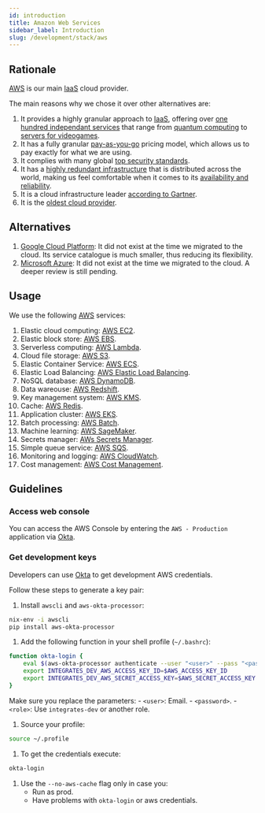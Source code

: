 ```yaml
---
id: introduction
title: Amazon Web Services
sidebar_label: Introduction
slug: /development/stack/aws
---
```


## Rationale

[AWS](https://aws.amazon.com/) is our main
[IaaS](https://en.wikipedia.org/wiki/Infrastructure_as_a_service)
cloud provider.

The main reasons why we chose it
over other alternatives are:

1. It provides a highly granular approach to
[IaaS](https://en.wikipedia.org/wiki/Infrastructure_as_a_service),
offering over
[one hundred independant services](https://aws.amazon.com/)
that range from
[quantum computing](https://aws.amazon.com/braket)
to
[servers for videogames](https://aws.amazon.com/gamelift).
1. It has a fully granular
[pay-as-you-go](https://aws.amazon.com/pricing)
pricing model,
which allows us to pay exactly for what
we are using.
1. It complies with
many global
[top security standards](https://aws.amazon.com/compliance/programs/).
1. It has a
[highly redundant infrastructure](https://aws.amazon.com/about-aws/global-infrastructure/?hp=tile&tile=map)
that is distributed across the world,
making us feel comfortable
when it comes to its
[availability and reliability](https://status.aws.amazon.com/).
1. It is a cloud infrastructure leader
[according to Gartner](https://www.c-sharpcorner.com/article/top-10-cloud-service-providers/).
1. It is the
[oldest cloud provider](https://www.techaheadcorp.com/blog/top-cloud-service-providers/#:~:text=Since%20AWS%20is%20the%20oldest,recently%20launched%20AWS%20Storage%20Gateway.).

## Alternatives

1. [Google Cloud Platform](https://cloud.google.com/gcp):
It did not exist at the time we migrated to the cloud.
Its service catalogue is much smaller,
thus reducing its flexibility.
1. [Microsoft Azure](https://azure.microsoft.com/en-us/):
It did not exist at the time we migrated to the cloud.
A deeper review is still pending.

## Usage

We use the following [AWS](https://aws.amazon.com/) services:

1. Elastic cloud computing:
[AWS EC2](https://aws.amazon.com/ec2/).
1. Elastic block store:
[AWS EBS](https://aws.amazon.com/ebs/).
1. Serverless computing:
[AWS Lambda](https://aws.amazon.com/lambda/).
1. Cloud file storage:
[AWS S3](https://aws.amazon.com/s3/).
1. Elastic Container Service:
[AWS ECS](https://aws.amazon.com/ecs/).
1. Elastic Load Balancing:
[AWS Elastic Load Balancing](https://aws.amazon.com/elasticloadbalancing/).
1. NoSQL database:
[AWS DynamoDB](https://aws.amazon.com/dynamodb/).
1. Data wareouse:
[AWS Redshift](https://aws.amazon.com/redshift/).
1. Key management system:
[AWS KMS](https://aws.amazon.com/kms/).
1. Cache:
[AWS Redis](https://aws.amazon.com/redis/).
1. Application cluster:
[AWS EKS](https://aws.amazon.com/eks/).
1. Batch processing:
[AWS Batch](https://aws.amazon.com/batch/).
1. Machine learning:
[AWS SageMaker](https://aws.amazon.com/sagemaker/).
1. Secrets manager:
[AWs Secrets Manager](https://aws.amazon.com/secrets-manager/).
1. Simple queue service:
[AWS SQS](https://aws.amazon.com/sqs/).
1. Monitoring and logging:
[AWS CloudWatch](https://aws.amazon.com/cloudwatch/).
1. Cost management:
[AWS Cost Management](https://aws.amazon.com/aws-cost-management/).

## Guidelines

### Access web console

You can access the AWS Console
by entering the `AWS - Production`
application via [Okta](/development/stack/okta).

### Get development keys

Developers can use
[Okta](/development/stack/okta)
to get development AWS credentials.

Follow these steps
to generate a key pair:

1. Install `awscli` and `aws-okta-processor`:
  ```bash
  nix-env -i awscli
  pip install aws-okta-processor
  ```
1. Add the following function
  in your shell profile (`~/.bashrc`):
  ```bash
  function okta-login {
      eval $(aws-okta-processor authenticate --user "<user>" --pass "<password>" --organization "fluidattacks.okta.com" --role "arn:aws:iam::205810638802:role/<role>" --application "https://fluidattacks.okta.com/home/amazon_aws/0oa9ahz3rfx1SpStS357/272" --silent --duration 32400 --environment)
      export INTEGRATES_DEV_AWS_ACCESS_KEY_ID=$AWS_ACCESS_KEY_ID
      export INTEGRATES_DEV_AWS_SECRET_ACCESS_KEY=$AWS_SECRET_ACCESS_KEY
  }
  ```
  Make sure you replace the parameters:
    - `<user>`: Email.
    - `<password>`.
    - `<role>`: Use `integrates-dev` or another role.
1. Source your profile:
  ```bash
  source ~/.profile
  ```
1. To get the credentials execute:
  ```bash
  okta-login
  ```
1. Use the `--no-aws-cache` flag only in case you:
    - Run as prod.
    - Have problems with `okta-login` or aws credentials.
